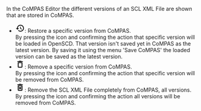 In the CoMPAS Editor the different versions of an SCL XML File are shown that are stored in CoMPAS.

- <svg xmlns="http://www.w3.org/2000/svg" height="24px" viewBox="0 0 24 24" width="24px" fill="#000000"><path d="M0 0h24v24H0V0z" fill="none"/><path d="M13 3c-4.97 0-9 4.03-9 9H1l4 3.99L9 12H6c0-3.87 3.13-7 7-7s7 3.13 7 7-3.13 7-7 7c-1.93 0-3.68-.79-4.94-2.06l-1.42 1.42C8.27 19.99 10.51 21 13 21c4.97 0 9-4.03 9-9s-4.03-9-9-9zm-1 5v5l4.25 2.52.77-1.28-3.52-2.09V8z"/></svg>: 
  Restore a specific version from CoMPAS. <br/>
  By pressing the icon and confirming the action that specific version will be loaded in OpenSCD.
  That version isn't saved yet in CoMPAS as the latest version. By saving it using the menu 'Save CoMPAS' 
  the loaded version can be saved as the latest version. 
- <svg xmlns="http://www.w3.org/2000/svg" height="24px" viewBox="0 0 24 24" width="24px" fill="#000000"><path d="M0 0h24v24H0V0z" fill="none"/><path d="M16 9v10H8V9h8m-1.5-6h-5l-1 1H5v2h14V4h-3.5l-1-1zM18 7H6v12c0 1.1.9 2 2 2h8c1.1 0 2-.9 2-2V7z"/></svg>: 
  Remove a specific version from CoMPAS.<br/>
  By pressing the icon and confirming the action that specific version will be removed from CoMPAS.
- <svg xmlns="http://www.w3.org/2000/svg" height="24px" viewBox="0 0 24 24" width="24px" fill="#000000"><path d="M0 0h24v24H0V0z" fill="none"/><path d="M14.12 10.47L12 12.59l-2.13-2.12-1.41 1.41L10.59 14l-2.12 2.12 1.41 1.41L12 15.41l2.12 2.12 1.41-1.41L13.41 14l2.12-2.12zM15.5 4l-1-1h-5l-1 1H5v2h14V4zM6 19c0 1.1.9 2 2 2h8c1.1 0 2-.9 2-2V7H6v12zM8 9h8v10H8V9z"/></svg>:
  Remove the SCL XML File completely from CoMPAS, all versions.<br/>
  By pressing the icon and confirming the action all versions will be removed from CoMPAS.
